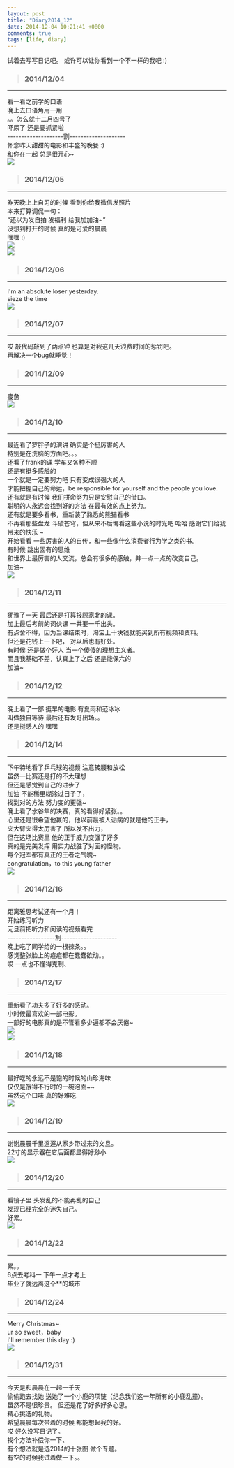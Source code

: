 ```yaml
---
layout: post
title: "Diary2014_12"
date: 2014-12-04 10:21:41 +0800
comments: true
tags: [life, diary]
---
```


试着去写写日记吧。 或许可以让你看到一个不一样的我吧 :)   
<!--more-->
   

>### 2014/12/04 ###
----------
看一看之前学的口语    
晚上去口语角用一用    
。。怎么就十二月四号了     
吓尿了 还是要抓紧啦    
--------------------割--------------------   
怀念昨天甜甜的电影和丰盛的晚餐 :)   
和你在一起 总是很开心~    
![](/images/blog\141201_diary/happyness.jpg)


>### 2014/12/05 ###
----------
昨天晚上上自习的时候 看到你给我微信发照片   
本来打算调侃一句：   
“还以为发自拍 发福利 给我加加油~”   
没想到打开的时候 真的是可爱的晨晨    
嘿嘿 :)    
![](/images/blog\141201_diary/ccself1.jpg)   
![](/images/blog\141201_diary/ccself2.jpg)   


>### 2014/12/06 ###
----------
I'm an absolute loser yesterday.   
sieze the time   
![](/images/blog\141201_diary/sweet.jpg)   


>### 2014/12/07 ###
----------
哎 敲代码敲到了两点钟 也算是对我这几天浪费时间的惩罚吧。    
再解决一个bug就睡觉！   


>### 2014/12/09 ###
----------
疲惫    
![](/images/blog\141201_diary/kfc.jpg)   


>### 2014/12/10 ###
----------
最近看了罗胖子的演讲 确实是个挺厉害的人    
特别是在洗脑的方面吧。。。   
还看了frank的课 学车又各种不顺  
还是有挺多感触的   
一个就是一定要努力吧 只有变成很强大的人    
才能把握自己的命运，be responsible for yourself and the people you love.   
还有就是有时候 我们拼命努力只是安慰自己的借口。    
聪明的人永远会找到好的方法 在最有效的点上努力。   
还有就是要多看书，重新装了熟悉的熊猫看书   
不再看那些盘龙 斗破苍穹，但从来不后悔看这些小说的时光吧 哈哈 感谢它们给我带来的快乐 ~       
开始看看 一些厉害的人的自传，和一些像什么消费者行为学之类的书。    
有时候 跳出固有的思维   
和世界上最厉害的人交流，总会有很多的感触，并一点一点的改变自己。   
加油~    
![](/images/blog\141201_diary/us.jpg)   



>### 2014/12/11 ###
----------
犹豫了一天 最后还是打算报顾家北的课。   
加上最后考前的词伙课 一共要一千出头。    
有点舍不得，因为当课结束时，淘宝上十块钱就能买到所有视频和资料。    
但还是花钱上一下吧， 对以后也有好处。   
有时候 还是做个好人  当一个傻傻的理想主义者。   
而且我基础不差，认真上了之后 还是能保六的    
加油~    



>### 2014/12/12 ###
----------
晚上看了一部 挺早的电影 有夏雨和范冰冰    
叫做独自等待 最后还有发哥出场。。    
还是挺感人的 嘿嘿    


>### 2014/12/14 ###
----------
下午特地看了乒乓球的视频 注意转腰和放松   
虽然一比赛还是打的不太理想   
但还是感觉到自己的进步了    
加油 不能稀里糊涂过日子了，    
找到对的方法 努力变的更强~    
晚上看了水谷隼的决赛，真的看得好紧张。。    
心里还是很希望他赢的，他以前最被人诟病的就是他的正手，    
夹大臂夹得太厉害了 所以发不出力，   
但在这场比赛里 他的正手威力变强了好多    
真的是完美发挥 用实力战胜了对面的怪物。    
每个冠军都有真正的王者之气魄~    
congratulation，to this young father    
![](/images/blog\141201_diary/winner.jpg)   


>### 2014/12/16 ###
----------
距离雅思考试还有一个月！   
开始练习听力    
元旦前把听力和阅读的视频看完   
-----------------割--------------------   
晚上吃了同学给的一根辣条。。   
感觉整张脸上的痘痘都在蠢蠢欲动。。    
哎  一点也不懂得克制、   


>### 2014/12/17 ###
----------
重新看了功夫多了好多的感动。    
小时候最喜欢的一部电影。    
一部好的电影真的是不管看多少遍都不会厌倦~   
![](/images/blog\141201_diary/kongfu1.jpg)    
![](/images/blog\141201_diary/kongfu2.jpg)    


>### 2014/12/18 ###
----------
最好吃的永远不是饱的时候的山珍海味   
仅仅是饿得不行时的一碗泡面~~   
虽然这个口味 真的好难吃   
![](/images/blog\141201_diary/mian.jpg)   


>### 2014/12/19 ###
----------
谢谢晨晨千里迢迢从家乡带过来的文旦。   
22寸的显示器在它后面都显得好渺小   
![](/images/blog\141201_diary/wendan.jpg)   


>### 2014/12/20 ###
----------
看镜子里 头发乱的不能再乱的自己    
发现已经完全的迷失自己。    
好累。   
![](/images/blog\141201_diary/conan.png)   



>### 2014/12/22 ###
----------
累。。    
6点去考科一 下午一点才考上    
毕业了就远离这个**的城市    


>### 2014/12/24 ###
----------
Merry Christmas~     
ur so sweet，baby   
I'll remember this day :)   
![](/images/blog\141201_diary/merry.jpg)   


>### 2014/12/31 ###
----------
今天是和晨晨在一起一千天    
偷偷跑去找她 送她了一个小鹿的项链（纪念我们这一年所有的小鹿乱撞）。   
虽然不是很珍贵。 但还是花了好多好多心思。   
精心挑选的礼物。    
希望晨晨每次带着的时候 都能想起我的好。    
哎  好久没写日记了。    
找个方法补偿你一下、    
有个想法就是选2014的十张图 做个专题。   
有空的时候我试着做一下。。 

